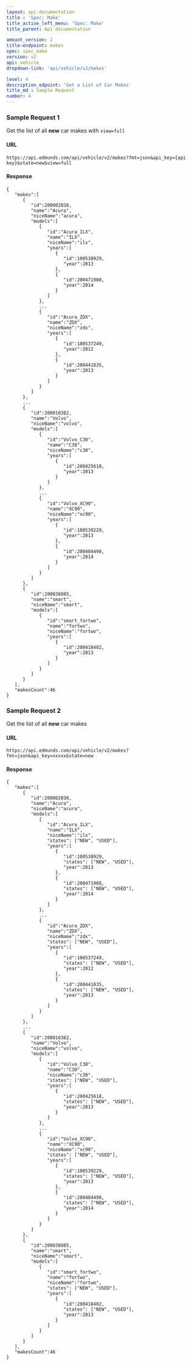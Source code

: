 ```yaml
---
layout: api-documentation
title : 'Spec: Make'
title_active_left_menu: 'Spec: Make'
title_parent: Api documentation

amount_version: 2
title-endpoint: makes
spec: spec_make
version: v2
api: vehicle
dropdown-link: 'api/vehicle/v2/makes'

level: 4
description_edpoint: 'Get a List of Car Makes'
title_md : Sample Request
number: 4
---
```


### Sample Request 1

Get the list of all **new** car makes with <code>view=full</code>

#### URL

	https://api.edmunds.com/api/vehicle/v2/makes?fmt=json&api_key={api key}&state=new&view=full
	
#### Response

	{
	   "makes":[
	      {
	         "id":200002038,
	         "name":"Acura",
	         "niceName":"acura",
	         "models":[
	            {
	               "id":"Acura_ILX",
	               "name":"ILX",
	               "niceName":"ilx",
	               "years":[
	                  {
	                     "id":100538929,
	                     "year":2013
	                  },
	                  {
	                     "id":200471908,
	                     "year":2014
	                  }
	               ]
	            },
	            ...
	            {
	               "id":"Acura_ZDX",
	               "name":"ZDX",
	               "niceName":"zdx",
	               "years":[
	                  {
	                     "id":100537249,
	                     "year":2012
	                  },
	                  {
	                     "id":200441835,
	                     "year":2013
	                  }
	               ]
	            }
	         ]
	      },
	      ...
	      {
	         "id":200010382,
	         "name":"Volvo",
	         "niceName":"volvo",
	         "models":[
	            {
	               "id":"Volvo_C30",
	               "name":"C30",
	               "niceName":"c30",
	               "years":[
	                  {
	                     "id":200425618,
	                     "year":2013
	                  }
	               ]
	            },
	            ...
	            {
	               "id":"Volvo_XC90",
	               "name":"XC90",
	               "niceName":"xc90",
	               "years":[
	                  {
	                     "id":100539229,
	                     "year":2013
	                  },
	                  {
	                     "id":200484498,
	                     "year":2014
	                  }
	               ]
	            }
	         ]
	      },
	      {
	         "id":200038885,
	         "name":"smart",
	         "niceName":"smart",
	         "models":[
	            {
	               "id":"smart_fortwo",
	               "name":"fortwo",
	               "niceName":"fortwo",
	               "years":[
	                  {
	                     "id":200418482,
	                     "year":2013
	                  }
	               ]
	            }
	         ]
	      }
	   ],
	   "makesCount":46
	}
	
### Sample Request 2

Get the list of all **new** car makes

#### URL

	https://api.edmunds.com/api/vehicle/v2/makes?fmt=json&api_key=xxxxx&state=new

#### Response

	{
	   "makes":[
	      {
	         "id":200002038,
	         "name":"Acura",
	         "niceName":"acura",
	         "models":[
	            {
	               "id":"Acura_ILX",
	               "name":"ILX",
	               "niceName":"ilx",
				   "states": ["NEW", "USED"],
	               "years":[
	                  {
	                     "id":100538929,
	                     "states": ["NEW", "USED"],
	                     "year":2013
	                  },
	                  {
	                     "id":200471908,
	                     "states": ["NEW", "USED"],
	                     "year":2014
	                  }
	               ]
	            },
	            ...
	            {
	               "id":"Acura_ZDX",
	               "name":"ZDX",
	               "niceName":"zdx",
	               "states": ["NEW", "USED"],
	               "years":[
	                  {
	                     "id":100537249,
	                     "states": ["NEW", "USED"],
	                     "year":2012
	                  },
	                  {
	                     "id":200441835,
	                     "states": ["NEW", "USED"],
	                     "year":2013
	                  }
	               ]
	            }
	         ]
	      },
	      ...
	      {
	         "id":200010382,
	         "name":"Volvo",
	         "niceName":"volvo",
	         "models":[
	            {
	               "id":"Volvo_C30",
	               "name":"C30",
	               "niceName":"c30",
	               "states": ["NEW", "USED"],
	               "years":[
	                  {
	                     "id":200425618,
	                     "states": ["NEW", "USED"],
	                     "year":2013
	                  }
	               ]
	            },
	            ...
	            {
	               "id":"Volvo_XC90",
	               "name":"XC90",
	               "niceName":"xc90",
	               "states": ["NEW", "USED"],
	               "years":[
	                  {
	                     "id":100539229,
	                     "states": ["NEW", "USED"],
	                     "year":2013
	                  },
	                  {
	                     "id":200484498,
	                     "states": ["NEW", "USED"],
	                     "year":2014
	                  }
	               ]
	            }
	         ]
	      },
	      {
	         "id":200038885,
	         "name":"smart",
	         "niceName":"smart",
	         "models":[
	            {
	               "id":"smart_fortwo",
	               "name":"fortwo",
	               "niceName":"fortwo",
	               "states": ["NEW", "USED"],
	               "years":[
	                  {
	                     "id":200418482,
	                     "states": ["NEW", "USED"],
	                     "year":2013
	                  }
	               ]
	            }
	         ]
	      }
	   ],
	   "makesCount":46
	}
